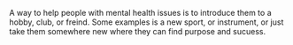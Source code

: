 A way to help people with mental health issues is to introduce them to a hobby, club, or freind. Some examples is a new sport, or instrument, or just take them somewhere new where they can find purpose and sucuess. 
